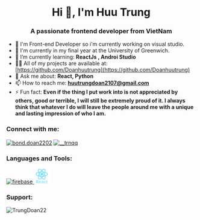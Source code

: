 <h1 align="center">Hi 👋, I'm Huu Trung</h1>
<h3 align="center">A passionate frontend developer from VietNam</h3>

- 🔭 I'm Front-end Developer so i'm currently working on visual studio.
- 🏫 I'm currently in my final year at the University of Greenwich.
- 🌱 I’m currently learning: **ReactJs , Androi Studio**
- 👨‍💻 All of my projects are available at: [https://github.com/Doanhuutrung](https://github.com/Doanhuutrung)
- 💬 Ask me about: **React, Python**
- 📫 How to reach me: **huutrungdoan2107@gmail.com**
- ⚡ Fun fact: **Even if the thing I put work into is not appreciated by others, good or terrible, I will still be extremely proud of it. I always think that whatever I do will leave the people around me with a unique and lasting impression of who I am.**

<h3 align="left">Connect with me:</h3>
<a href="https://fb.com/bond.doan2202" target="blank"><img align="center" src="https://raw.githubusercontent.com/rahuldkjain/github-profile-readme-generator/master/src/images/icons/Social/facebook.svg" alt="bond.doan2202" height="30" width="40" /></a>
<a href="https://instagram.com/__trnqq" target="blank"><img align="center" src="https://raw.githubusercontent.com/rahuldkjain/github-profile-readme-generator/master/src/images/icons/Social/instagram.svg" alt="__trnqq" height="30" width="40" /></a></p>

<h3 align="left">Languages and Tools:</h3>
<a href="https://firebase.google.com/" target="_blank" rel="noreferrer"> <img src="https://www.vectorlogo.zone/logos/firebase/firebase-icon.svg" alt="firebase" width="40" height="40"/> </a> <a href="https://reactjs.org/" target="_blank" rel="noreferrer"> <img src="https://raw.githubusercontent.com/devicons/devicon/master/icons/react/react-original-wordmark.svg" alt="react" width="40" height="40"/> </a> </p>


<h3 align="left">Support:</h3>
<p><a href="https://www.buymeacoffee.com/TrungDoan22"> <img align="left" src="https://cdn.buymeacoffee.com/buttons/v2/default-yellow.png" height="50" width="210" alt="TrungDoan22" /></a></p><br><br>

